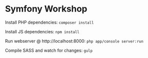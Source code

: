 # Symfony Workshop

Install PHP dependencies: `composer install`

Install JS dependencies: `npm install`

Run webserver @ http://localhost:8000: `php app/console server:run`

Compile SASS and watch for changes: `gulp`